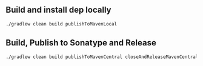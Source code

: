 ## Build and install dep locally

```bash
./gradlew clean build publishToMavenLocal
```


## Build, Publish to Sonatype and Release

```bash
./gradlew clean build publishToMavenCentral closeAndReleaseMavenCentralStagingRepository
```
